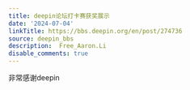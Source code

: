 ```yaml
---
title: deepin论坛打卡赛获奖展示
date: '2024-07-04'
linkTitle: https://bbs.deepin.org/en/post/274736
source: deepin_bbs
description:  Free_Aaron.Li 
disable_comments: true
---
```

非常感谢deepin
